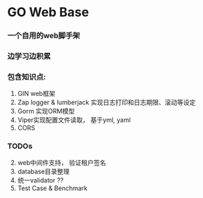 # GO Web Base

### 一个自用的web脚手架
### 边学习边积累

### 包含知识点:

1. GIN web框架
2. Zap logger &  lumberjack 实现日志打印和日志期限、滚动等设定
3. Gorm 实现ORM模型
4. Viper实现配置文件读取， 基于yml, yaml
5. CORS


### TODOs
2. web中间件支持， 验证租户签名
3. database目录整理
4. 统一validator ??
5. Test Case & Benchmark 
